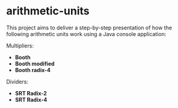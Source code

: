 # arithmetic-units

This project aims to deliver a step-by-step presentation of how the following arithmetic units work using a Java console application:<br/>

  Multipliers:
  * __Booth__<br/>
  * __Booth modified__<br/>
  * __Booth radix-4__<br/>

  Dividers:
  * __SRT Radix-2__<br/>
  * __SRT Radix-4__<br/>

